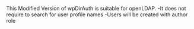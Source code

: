 This Modified Version of wpDirAuth is suitable for openLDAP.
-It does not require to search for user profile names
-Users will be created with author role
